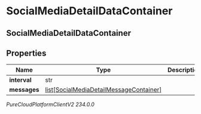 # SocialMediaDetailDataContainer

## SocialMediaDetailDataContainer

## Properties

|Name | Type | Description | Notes|
|------------ | ------------- | ------------- | -------------|
| **interval** | str |  | [optional] |
| **messages** | [list[SocialMediaDetailMessageContainer]](SocialMediaDetailMessageContainer) |  | [optional] |



_PureCloudPlatformClientV2 234.0.0_
